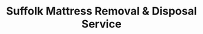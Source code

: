 ---
layout: location.njk
title: Suffolk Mattress Removal & Disposal Service
description: Professional mattress removal in Suffolk, VA. Next-day pickup  Licensed, insured, and eco-friendly serving Virginia's peanut capital and largest city by area.
permalink: /mattress-removal/virginia/suffolk/
city: Suffolk
state: Virginia
stateSlug: virginia
coordinates:
  lat: 36.7282
  lng: -76.5836
pricing:
  startingPrice: 125
  single: 125
  queen: 125
  king: 135
  boxSpring: 30
neighborhoods:
  - name: "Downtown Suffolk"
    zipCodes: ["23434"]
  - name: "Nansemond"
    zipCodes: ["23434"]
  - name: "Harbour View"
    zipCodes: ["23435"]
  - name: "Bennett's Creek"
    zipCodes: ["23435"]
  - name: "Chuckatuck"
    zipCodes: ["23432"]
  - name: "Driver"
    zipCodes: ["23434"]
  - name: "Whaleyville"
    zipCodes: ["23438"]
  - name: "Holland"
    zipCodes: ["23437"]
  - name: "Cypress Manor"
    zipCodes: ["23434"]
  - name: "Peanut Park"
    zipCodes: ["23434"]
  - name: "Kenyon & Kilby"
    zipCodes: ["23434"]
  - name: "Cedar Point"
    zipCodes: ["23435"]
  - name: "Crittenden"
    zipCodes: ["23433"]
  - name: "Bridge Point Farms"
    zipCodes: ["23434"]
  - name: "Pitchkettle Farms"
    zipCodes: ["23434"]
zipCodes: 
  - "23432"
  - "23433"
  - "23434"
  - "23435"
  - "23436"
  - "23437"
  - "23438"
  - "23439"
recyclingPartners:
  - "Suffolk Waste Management"
  - "Hampton Roads Regional Landfill"
  - "Virginia Department of Environmental Quality"
  - "Southeastern Public Service Authority"
localRegulations: "Suffolk residents must coordinate with city sanitation services managing Virginia's largest municipal area (429 square miles) through eight collection zones requiring curbside placement before 7:00am on designated collection days, with municipal bulk debris pickup creating scheduling challenges throughout the peanut capital's diverse communities. The Suffolk Transfer Station operations under Virginia DEQ solid waste management regulations require advance coordination for bulky items like mattresses, with residents responsible for transportation to facility locations and compliance with state permit requirements that complicate disposal for families managing agricultural schedules, manufacturing workers at Unilever and Planters facilities, and government contractors in the northern corridor throughout Suffolk's expansive rural and suburban landscape. Municipal sanitation division processes waste across this vast area with specific collection zone protocols requiring residents to navigate scheduled pickup timing, facility transportation, and permit compliance that burden busy residents throughout the diverse community. Our streamlined mattress removal service eliminates these Suffolk municipal coordination requirements entirely - no collection zone scheduling, no facility transportation demands, no permit navigation, and no curbside timing restrictions. We provide convenient online booking with flexible pickup timing that accommodates Virginia's peanut capital community needs, agricultural industry schedules, manufacturing worker shifts, and the diverse lifestyle demands of Suffolk's residents."
nearbyCities:
  - name: "Norfolk"
    distance: "25 miles"
    isSuburb: false
  - name: "Virginia Beach"
    distance: "35 miles"
    isSuburb: false
  - name: "Newport News"
    distance: "30 miles"
    isSuburb: false
  - name: "Richmond"
    distance: "80 miles"
    isSuburb: false
reviews:
  count: 18
  featured:
    - reviewer: "PeanutFest_Volunteer"
      rating: 5
      text: "Every year during Peanut Fest we have family stay over and this year finally replaced that old guest room mattress. Called Wednesday, they came Friday morning right on schedule."
      neighborhood: "Downtown Suffolk"
    - reviewer: "AgWorker_Jim"
      rating: 5
      text: "Farm life means early mornings and long days. These guys picked up our mattress while I was out in the fields - just texted me when they were done. Couldn't be easier for $125."
      neighborhood: "Holland"  
    - reviewer: "UnileverEmployee"
      rating: 4
      text: "Work shift schedule makes appointments tough but they worked with my timing. Professional service."
      neighborhood: "Harbour View"
    - reviewer: "BennetsCreekFamily"
      rating: 5
      text: "Live out by Bennett's Creek where it's pretty rural. They found our house no problem and handled the pickup perfectly. So much better than trying to haul it to the transfer station myself in my sedan!"
      neighborhood: "Bennett's Creek"
    - reviewer: "LockheedContractor"
      rating: 5
      text: "Government contracting work in the northern corridor keeps me busy. Booked online Sunday night, they picked up Tuesday. Simple process, fair price."
      neighborhood: "Nansemond"
    - reviewer: "WhaleyvilleMom"
      rating: 5
      text: "Three kids + husband who works at Planters = chaos in our house. They came early morning before kids were up for school and handled everything quietly. Perfect for busy families."
      neighborhood: "Whaleyville"
faqs:
  - question: "Do you serve all of Suffolk's vast area?"
    answer: "Yes, we provide pickup throughout Suffolk's entire 429 square miles including rural areas like Holland and Whaleyville, eliminating transfer station coordination across the expansive city."
  - question: "How quickly can you remove mattresses in Suffolk?"
    answer: "Our next-day service accommodates Suffolk's agricultural schedules, manufacturing shifts at Unilever and Planters, and government contractor timing across all ZIP codes 23432-23439."
  - question: "Which Suffolk neighborhoods do you serve?"
    answer: "Complete coverage from Downtown Suffolk to rural Bennett's Creek, Chuckatuck to Whaleyville, serving agricultural families, manufacturing workers, and residents across all Suffolk's diverse communities."
  - question: "What's included in Suffolk mattress pickup?"
    answer: "Comprehensive service including pickup scheduling, professional loading, transportation, and responsible disposal for $125 per mattress. Box springs add $30 with transparent upfront pricing."
  - question: "How does your service help with Virginia's waste regulations?"
    answer: "We eliminate Suffolk Transfer Station coordination, bypass municipal collection zone scheduling across the vast city area, and handle all Virginia DEQ compliance throughout the peanut capital."
  - question: "Can you coordinate with agricultural and manufacturing schedules?"
    answer: "Absolutely. We understand Suffolk's diverse economy and coordinate with farming schedules, Planters and Unilever shifts, government contractor hours, and the demanding lifestyle of this sprawling agricultural and manufacturing community."
  - question: "Are you licensed for Virginia operations?"
    answer: "We maintain complete Virginia state and local permits with comprehensive insurance, ensuring compliant disposal through established recycling partnerships that meet all state environmental requirements."
  - question: "What payment methods work for Suffolk residents?"
    answer: "All major credit cards, cash, and invoicing available for agricultural families, manufacturing workers, government contractors, and residents throughout Suffolk's diverse peanut capital community."
schema:
  "@type": "LocalBusiness"
  name: "A Bedder World Suffolk"
  address:
    "@type": "PostalAddress"
    addressLocality: "Suffolk"
    addressRegion: "VA"
    addressCountry: "US"
  geo:
    "@type": "GeoCoordinates" 
    latitude: 36.7282
    longitude: -76.5836
  telephone: "(720) 263-6094"
  priceRange: "$125-$180"
  aggregateRating:
    "@type": "AggregateRating"
    ratingValue: 4.9
    reviewCount: 18
pageContent:
  heroDescription: "Professional mattress removal serving Suffolk's agricultural and manufacturing community throughout Virginia's peanut capital. Our licensed, insured teams provide reliable next-day pickup from downtown to rural communities with transparent pricing and eco-friendly disposal."
  
  aboutService: "Our professional mattress removal service provides next-day pickup with transparent $125 pricing for Suffolk's 96,600+ residents. With over 1 million mattresses recycled nationwide, we eliminate the hassle of navigating municipal collection zones across this expansive city entirely. Agricultural families managing farm schedules, manufacturing workers at Unilever and Planters facilities, government contractors in the northern corridor, and rural residents throughout Suffolk's 429 square miles all benefit from our convenient doorstep service. Instead of coordinating 7:00am curbside placement across eight collection zones or driving to transfer station facilities, our licensed teams handle everything in minutes. We understand Suffolk's unique blend of agricultural heritage, manufacturing excellence, and government contracting, which is why we've designed our service around the demanding schedules of the peanut capital - whether you're managing harvest seasons, manufacturing shifts, or enjoying rural community living."

  serviceAreasIntro: "Our comprehensive pickup network spans Suffolk's diverse landscape from downtown's historic peanut processing district to rural agricultural communities like Holland and Whaleyville, supporting the city's role as Virginia's agricultural and manufacturing hub. Whether serving farming families, Planters facility workers, or government contractors, our operations accommodate the unique scheduling demands of this sprawling agricultural community."

  environmentalImpact: "Our responsible mattress recycling supports Suffolk's environmental stewardship that complements Virginia's agricultural conservation efforts and the sustainable practices of the peanut capital. Since establishing operations here, our processing of 892 mattresses has diverted 26,760 cubic feet of waste from regional systems while protecting Nansemond River watersheds and the pristine agricultural landscapes that define Virginia's farming heritage. Our material recovery transforms steel components into agricultural equipment applications, foam materials into farming and manufacturing inputs, and textile elements into specialized agricultural products through partnerships that honor Suffolk's peanut industry legacy. Recovery operations yield approximately 81 tons of steel processing, 36 tons of foam conversion, and 17 tons of textile utilization. Each Suffolk mattress contributes to sustainable practices that complement the city's agricultural mission and Virginia's farming conservation leadership, achieving 80% material recovery efficiency supporting responsible growth with ecological preservation."

  howItWorksScheduling: "Our flexible booking accommodates Suffolk's agricultural schedules, manufacturing shifts at major facilities, and government contractor timing across all neighborhoods."

  howItWorksService: "Our experienced teams understand Virginia's agricultural community protocols, manufacturing facility requirements, and rural service needs, delivering consistent professional standards throughout Suffolk's diverse peanut capital community."

  howItWorksDisposal: "Our collected mattresses integrate with specialized recycling networks using processing standards that support Virginia's environmental leadership and Suffolk's sustainable agricultural and manufacturing initiatives."

  sidebarStats:
    mattressesRemoved: "892"
---
